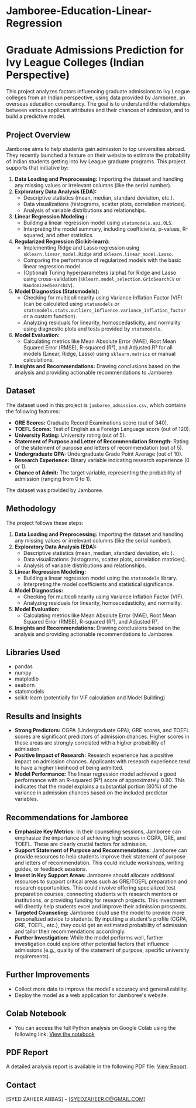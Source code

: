# Jamboree-Education-Linear-Regression
# Graduate Admissions Prediction for Ivy League Colleges (Indian Perspective)

This project analyzes factors influencing graduate admissions to Ivy League colleges from an Indian perspective, using data provided by Jamboree, an overseas education consultancy. The goal is to understand the relationships between various applicant attributes and their chances of admission, and to build a predictive model.

## Project Overview

Jamboree aims to help students gain admission to top universities abroad. They recently launched a feature on their website to estimate the probability of Indian students getting into Ivy League graduate programs. This project supports that initiative by:

1.   **Data Loading and Preprocessing:** Importing the dataset and handling any missing values or irrelevant columns (like the serial number).
2.  **Exploratory Data Analysis (EDA):**
    *   Descriptive statistics (mean, median, standard deviation, etc.).
    *   Data visualizations (histograms, scatter plots, correlation matrices).
    *   Analysis of variable distributions and relationships.
3.  **Linear Regression Modeling :**
    *   Building a linear regression model using `statsmodels.api.OLS`.
    *   Interpreting the model summary, including coefficients, p-values, R-squared, and other statistics.
4.  **Regularized Regression (Scikit-learn):**
    *   Implementing Ridge and Lasso regression using `sklearn.linear_model.Ridge` and `sklearn.linear_model.Lasso`.
    *   Comparing the performance of regularized models with the basic linear regression model.
    *   (Optional) Tuning hyperparameters (alpha) for Ridge and Lasso using cross-validation (`sklearn.model_selection.GridSearchCV` or `RandomizedSearchCV`).
5.  **Model Diagnostics (Statsmodels):**
    *   Checking for multicollinearity using Variance Inflation Factor (VIF) (can be calculated using `statsmodels` or `statsmodels.stats.outliers_influence.variance_inflation_factor` or a custom function).
    *   Analyzing residuals for linearity, homoscedasticity, and normality using diagnostic plots and tests provided by `statsmodels`.
6.  **Model Evaluation:**
    *   Calculating metrics like Mean Absolute Error (MAE), Root Mean Squared Error (RMSE), R-squared (R²), and Adjusted R² for all models (Linear, Ridge, Lasso) using `sklearn.metrics` or manual calculations.
7.  **Insights and Recommendations:** Drawing conclusions based on the analysis and providing actionable recommendations to Jamboree.


## Dataset

The dataset used in this project is `jamboree_admission.csv`, which contains the following features:

*   **GRE Scores:** Graduate Record Examinations score (out of 340).
*   **TOEFL Scores:** Test of English as a Foreign Language score (out of 120).
*   **University Rating:** University rating (out of 5).
*   **Statement of Purpose and Letter of Recommendation Strength:** Rating of the statement of purpose and letters of recommendation (out of 5).
*   **Undergraduate GPA:** Undergraduate Grade Point Average (out of 10).
*   **Research Experience:** Binary variable indicating research experience (0 or 1).
*   **Chance of Admit:** The target variable, representing the probability of admission (ranging from 0 to 1).

The dataset was provided by Jamboree.

## Methodology

The project follows these steps:

1.  **Data Loading and Preprocessing:** Importing the dataset and handling any missing values or irrelevant columns (like the serial number).
2.  **Exploratory Data Analysis (EDA):**
    *   Descriptive statistics (mean, median, standard deviation, etc.).
    *   Data visualizations (histograms, scatter plots, correlation matrices).
    *   Analysis of variable distributions and relationships.
3.  **Linear Regression Modeling:**
    *   Building a linear regression model using the `statsmodels` library.
    *   Interpreting the model coefficients and statistical significance.
4.  **Model Diagnostics:**
    *   Checking for multicollinearity using Variance Inflation Factor (VIF).
    *   Analyzing residuals for linearity, homoscedasticity, and normality.
5.  **Model Evaluation:**
    *   Calculating metrics like Mean Absolute Error (MAE), Root Mean Squared Error (RMSE), R-squared (R²), and Adjusted R².
6.  **Insights and Recommendations:** Drawing conclusions based on the analysis and providing actionable recommendations to Jamboree.

## Libraries Used

*   pandas
*   numpy
*   matplotlib
*   seaborn
*   statsmodels
*   scikit-learn (potentially for VIF calculation and Model Building)

## Results and Insights 

*   **Strong Predictors:** CGPA (Undergraduate GPA), GRE scores, and TOEFL scores are significant predictors of admission chances. Higher scores in these areas are strongly correlated with a higher probability of admission.
*   **Positive Impact of Research:** Research experience has a positive impact on admission chances. Applicants with research experience tend to have a higher likelihood of being admitted.
*   **Model Performance:** The linear regression model achieved a good performance with an R-squared (R²) score of approximately 0.80. This indicates that the model explains a substantial portion (80%) of the variance in admission chances based on the included predictor variables.

## Recommendations for Jamboree

*   **Emphasize Key Metrics:** In their counseling sessions, Jamboree can emphasize the importance of achieving high scores in CGPA, GRE, and TOEFL. These are clearly crucial factors for admission.
*   **Support Statement of Purpose and Recommendations:** Jamboree can provide resources to help students improve their statement of purpose and letters of recommendation. This could include workshops, writing guides, or feedback sessions.
*   **Invest in Key Support Areas:** Jamboree should allocate additional resources to support critical areas such as GRE/TOEFL preparation and research opportunities. This could involve offering specialized test preparation courses, connecting students with research mentors or institutions, or providing funding for research projects. This investment will directly help students excel and improve their admission prospects.
*   **Targeted Counseling:** Jamboree could use the model to provide more personalized advice to students. By inputting a student's profile (CGPA, GRE, TOEFL, etc.), they could get an estimated probability of admission and tailor their recommendations accordingly.
*   **Further Investigation:** While the model performs well, further investigation could explore other potential factors that influence admissions (e.g., quality of the statement of purpose, specific university requirements).


## Further Improvements 

*   Collect more data to improve the model's accuracy and generalizability.
*   Deploy the model as a web application for Jamboree's website.

## Colab Notebook
- You can access the full Python analysis on Google Colab using the following link: [View the notebook](https://colab.research.google.com/drive/1K87JOiTTbnVGQcna-IO3bSItAgQj1jn1#scrollTo=BNbt-qGtjvxh)

## PDF Report

A detailed analysis report is available in the following PDF file: [View Report](Risk_anlytics.pdf).

## Contact

[SYED ZAHEER ABBAS] - [SYEDZAHEER.C@GMAIL.COM]
